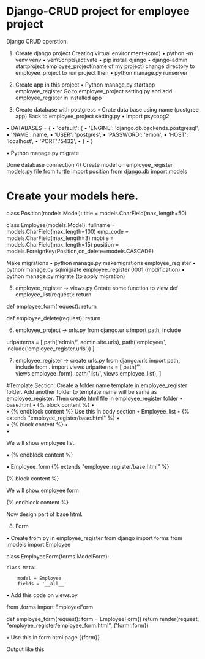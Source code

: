 # Django-CRUD project for employee project


Django CRUD operstion.

1)	Create django project 
Creating virtual environment-(cmd)
•	python -m venv venv
•	ven\Scripts\activate
•	pip install django
•	django-admin startproject employee_project(name of my project)
change directory to employee_project to run project then 
•	python manage.py runserver
 
2)	Create app in this project
•	Python manage.py startapp employee_register
Go to employee_project setting.py and add employee_register in installed app

3)	Create database with postgress
•	Crate data base using name (postgree app)
Back to employee_project setting.py
•	import psycopg2


•	DATABASES = {
•	    'default': {
•	        'ENGINE': 'django.db.backends.postgresql',
•	        'NAME': name,
•	        'USER': 'postgres',
•	        'PASSWORD': 'emon',
•	        'HOST': 'localhost',
•	        'PORT':'5432',
•	    }
•	}

•	Python manage.py migrate

 
Done database connection
4)	Create model on employee_register models.py file
from turtle import position
from django.db import models

# Create your models here.
class Position(models.Model):
    title = models.CharField(max_length=50)

class Employee(models.Model):
    fullname = models.CharField(max_length=100)
    emp_code = models.CharField(max_length=3)
    mobile = models.CharField(max_length=15)
    position = models.ForeignKey(Position,on_delete=models.CASCADE)

Make migrations
•	python manage.py makemigrations employee_register
•	python manage.py sqlmigrate employee_register 0001 (modification)
•	python manage.py migrate (to apply migration)

5)	employee_register -> views.py
Create some function to view 
def employee_list(request):
    return

def employee_form(request):
    return

def employee_delete(request):
    return

6)	employee_project -> urls.py
from django.urls import path, include

urlpatterns = [
    path('admin/', admin.site.urls),
    path('employee/', include('employee_register.urls'))
]


7)	employee_register -> create urls.py
from django.urls import path, include
from . import views
urlpatterns = [
    path('', views.employee_form),
    path('list/', views.employee_list),
]

#Template Section:
Create a folder name template in employee_register folder. Add another folder to template name will be same as employee_register.
Then create html file in employee_register folder
•	base.html
•	 {% block content %}
•	
•	    {% endblock content %}
Use this in body section
•	Employee_list
•	{% extends "employee_register/base.html" %}
•	
•	{% block content %}
•	
•	<p>We will show employee list</p>
•	{% endblock content %}

•	Employee_form
{% extends "employee_register/base.html" %}

{% block content %}

<p>We will show employee form</p>
{% endblock content %}



Now design part of base html.



8)	Form

•	Create from.py in employee_register
from django import forms
from .models import Employee

class EmployeeForm(forms.ModelForm):
    
    class Meta:

        model = Employee
        fields = '__all__'

•	Add this code on views.py

from .forms import EmployeeForm

def employee_form(request):
    form = EmployeeForm()
    return render(request, "employee_register/employee_form.html", {'form':form})

•	Use this in form html page
{{form}}


Output like this

 
	




